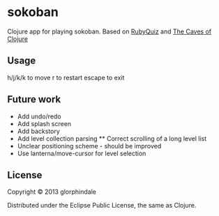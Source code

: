 # sokoban

Clojure app for playing sokoban.
Based on [RubyQuiz](http://www.rubyquiz.com/quiz5.html) and [The Caves of Clojure](http://stevelosh.com/blog/2012/07/caves-of-clojure-01/)

## Usage

h/j/k/k to move
r to restart
escape to exit

## Future work

* Add undo/redo
* Add splash screen
* Add backstory
* Add level collection parsing
** Correct scrolling of a long level list
* Unclear positioning scheme - should be improved
* Use lanterna/move-cursor for level selection

## License

Copyright © 2013 glorphindale

Distributed under the Eclipse Public License, the same as Clojure.
